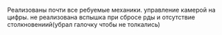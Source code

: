 Реализованы почти все ребуемые механики. управление камерой на цифры. не реализована вспышка при сбросе рды и отсутствие столкновениий(убрал галочку чтобы не толкались)
